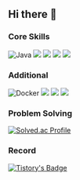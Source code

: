 ## Hi there 👋

<!--
**hojooo/hojooo** is a ✨ _special_ ✨ repository because its `README.md` (this file) appears on your GitHub profile.

Here are some ideas to get you started:

- 🔭 I’m currently working on ...
- 🌱 I’m currently learning ...
- 👯 I’m looking to collaborate on ...
- 🤔 I’m looking for help with ...
- 💬 Ask me about ...
- 📫 How to reach me: ...
- 😄 Pronouns: ...
- ⚡ Fun fact: ...
-->

### Core Skills
![Java](https://img.shields.io/badge/Java-FF7800?style=for-the-badge&logo=OpenJDK&logoColor=white) 
<img src="https://img.shields.io/badge/spring%20boot-6DB33F.svg?style=for-the-badge&logo=springboot&logoColor=FFFFFF" /> 
<img src="https://img.shields.io/badge/Hibernate%20ORM-59666C.svg?style=for-the-badge&logo=hibernate&logoColor=FFFFFF" /> 
<img src="https://img.shields.io/badge/AWS-232F3E.svg?style=for-the-badge&logo=amazonwebservices&logoColor=FFFFFF" /> 
<img src="https://img.shields.io/badge/MySQL-4479A1.svg?style=for-the-badge&logo=mysql&logoColor=FFFFFF" /> 

### Additional
![Docker](https://img.shields.io/badge/Docker-2496ED?style=for-the-badge&logo=Docker&logoColor=white)
<img src="https://img.shields.io/badge/Python-3776AB.svg?style=for-the-badge&logoColor=FFFFFF" /> 
<img src="https://img.shields.io/badge/Django-092E20.svg?style=for-the-badge&logo=django&logoColor=FFFFFF" /> 
<img src="https://img.shields.io/badge/NGINX-009639.svg?style=for-the-badge&logo=nginx&logoColor=FFFFFF" /> 


### Problem Solving
[![Solved.ac Profile](http://mazassumnida.wtf/api/v2/generate_badge?boj=ghwn1224)](https://solved.ac/ghwn1224/)


### Record
[![Tistory's Badge](https://github-readme-tistory-card.vercel.app/api/badge?name=HoJooo)](https://bird-j.tistory.com/)
